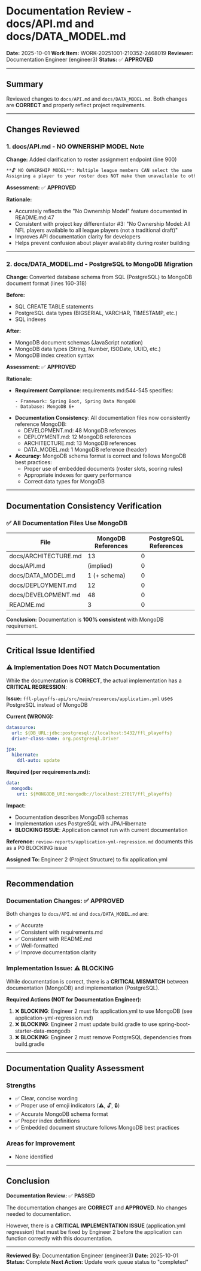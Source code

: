 # Documentation Review - docs/API.md and docs/DATA_MODEL.md

**Date:** 2025-10-01
**Work Item:** WORK-20251001-210352-2468019
**Reviewer:** Documentation Engineer (engineer3)
**Status:** ✅ **APPROVED**

---

## Summary

Reviewed changes to `docs/API.md` and `docs/DATA_MODEL.md`. Both changes are **CORRECT** and properly reflect project requirements.

---

## Changes Reviewed

### 1. docs/API.md - NO OWNERSHIP MODEL Note

**Change:** Added clarification to roster assignment endpoint (line 900)

```markdown
**🔓 NO OWNERSHIP MODEL**: Multiple league members CAN select the same NFL player.
Assigning a player to your roster does NOT make them unavailable to other league members.
```

**Assessment:** ✅ **APPROVED**

**Rationale:**
- Accurately reflects the "No Ownership Model" feature documented in README.md:47
- Consistent with project key differentiator #3: "No Ownership Model: All NFL players available to all league players (not a traditional draft)"
- Improves API documentation clarity for developers
- Helps prevent confusion about player availability during roster building

---

### 2. docs/DATA_MODEL.md - PostgreSQL to MongoDB Migration

**Change:** Converted database schema from SQL (PostgreSQL) to MongoDB document format (lines 160-318)

**Before:**
- SQL CREATE TABLE statements
- PostgreSQL data types (BIGSERIAL, VARCHAR, TIMESTAMP, etc.)
- SQL indexes

**After:**
- MongoDB document schemas (JavaScript notation)
- MongoDB data types (String, Number, ISODate, UUID, etc.)
- MongoDB index creation syntax

**Assessment:** ✅ **APPROVED**

**Rationale:**
- **Requirement Compliance**: requirements.md:544-545 specifies:
  ```
  - Framework: Spring Boot, Spring Data MongoDB
  - Database: MongoDB 6+
  ```
- **Documentation Consistency**: All documentation files now consistently reference MongoDB:
  - DEVELOPMENT.md: 48 MongoDB references
  - DEPLOYMENT.md: 12 MongoDB references
  - ARCHITECTURE.md: 13 MongoDB references
  - DATA_MODEL.md: 1 MongoDB reference (header)
- **Accuracy**: MongoDB schema format is correct and follows MongoDB best practices:
  - Proper use of embedded documents (roster slots, scoring rules)
  - Appropriate indexes for query performance
  - Correct data types for MongoDB

---

## Documentation Consistency Verification

### ✅ All Documentation Files Use MongoDB

| File | MongoDB References | PostgreSQL References |
|------|-------------------|----------------------|
| docs/ARCHITECTURE.md | 13 | 0 |
| docs/API.md | (implied) | 0 |
| docs/DATA_MODEL.md | 1 (+ schema) | 0 |
| docs/DEPLOYMENT.md | 12 | 0 |
| docs/DEVELOPMENT.md | 48 | 0 |
| README.md | 3 | 0 |

**Conclusion:** Documentation is **100% consistent** with MongoDB requirement.

---

## Critical Issue Identified

### ⚠️ Implementation Does NOT Match Documentation

While the documentation is **CORRECT**, the actual implementation has a **CRITICAL REGRESSION**:

**Issue:** `ffl-playoffs-api/src/main/resources/application.yml` uses PostgreSQL instead of MongoDB

**Current (WRONG):**
```yaml
datasource:
  url: ${DB_URL:jdbc:postgresql://localhost:5432/ffl_playoffs}
  driver-class-name: org.postgresql.Driver

jpa:
  hibernate:
    ddl-auto: update
```

**Required (per requirements.md):**
```yaml
data:
  mongodb:
    uri: ${MONGODB_URI:mongodb://localhost:27017/ffl_playoffs}
```

**Impact:**
- Documentation describes MongoDB schemas
- Implementation uses PostgreSQL with JPA/Hibernate
- **BLOCKING ISSUE**: Application cannot run with current documentation

**Reference:** `review-reports/application-yml-regression.md` documents this as a P0 BLOCKING issue

**Assigned To:** Engineer 2 (Project Structure) to fix application.yml

---

## Recommendation

### Documentation Changes: ✅ **APPROVED**

Both changes to `docs/API.md` and `docs/DATA_MODEL.md` are:
- ✅ Accurate
- ✅ Consistent with requirements.md
- ✅ Consistent with README.md
- ✅ Well-formatted
- ✅ Improve documentation clarity

### Implementation Issue: ⚠️ **BLOCKING**

While documentation is correct, there is a **CRITICAL MISMATCH** between documentation (MongoDB) and implementation (PostgreSQL).

**Required Actions (NOT for Documentation Engineer):**
1. ❌ **BLOCKING**: Engineer 2 must fix application.yml to use MongoDB (see application-yml-regression.md)
2. ❌ **BLOCKING**: Engineer 2 must update build.gradle to use spring-boot-starter-data-mongodb
3. ❌ **BLOCKING**: Engineer 2 must remove PostgreSQL dependencies from build.gradle

---

## Documentation Quality Assessment

### Strengths
- ✅ Clear, concise wording
- ✅ Proper use of emoji indicators (⚠️, 🔓, 🔒)
- ✅ Accurate MongoDB schema format
- ✅ Proper index definitions
- ✅ Embedded document structure follows MongoDB best practices

### Areas for Improvement
- None identified

---

## Conclusion

**Documentation Review:** ✅ **PASSED**

The documentation changes are **CORRECT** and **APPROVED**. No changes needed to documentation.

However, there is a **CRITICAL IMPLEMENTATION ISSUE** (application.yml regression) that must be fixed by Engineer 2 before the application can function correctly with this documentation.

---

**Reviewed By:** Documentation Engineer (engineer3)
**Date:** 2025-10-01
**Status:** Complete
**Next Action:** Update work queue status to "completed"
